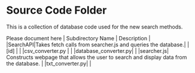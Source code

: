 # Source Code Folder
This is a collection of database code used for the new search methods.

Please document here
| Subdirectory Name | Description |
|SearchAPI|Takes fetch calls from searcher.js and queries the database.|
|[id] | |
|csv_converter.py | |
|database_converter.py| |
|searcher.js| Constructs webpage that allows the user to search and display data from the database. |
|txt_converter.py| |
